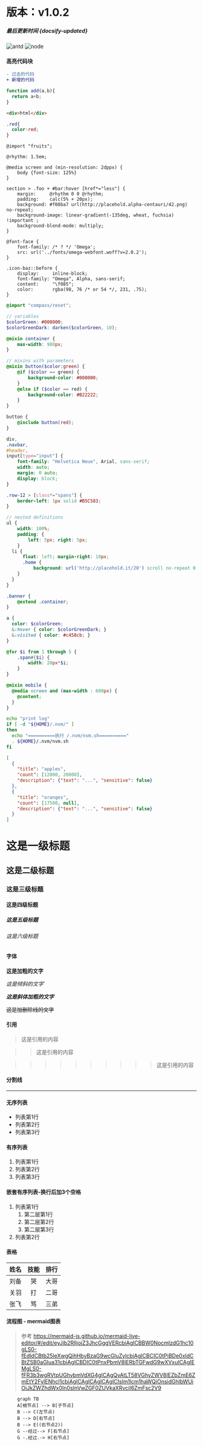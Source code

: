 # 

# 版本：v1.0.2
##### 最后更新时间  {docsify-updated}   


![antd](https://img.shields.io/badge/ant--desigin-2.x~3.x-blue)
![node](https://img.shields.io/badge/node-%3E%3D8-green)


<!-- 
### 数据异常问题分析
#### 问题1：form表单数据异常

* 初始化代码时
  代码中使用的antd的form表单，代码如下： 
  > 此时表单的数据结构是 `result[key][index]=value` 
  ```javascript
  <FormItem style={{ display: 'none' }}>
    {getFieldDecorator(`result['ID'][${index}]`, {
    })(<Input type="hidden" />)}
  </FormItem>
  <FormItem style={{ display: 'none' }}>
    {getFieldDecorator(`result['key'][${index}]`, {
    })(<Input type="hidden" />)}
  </FormItem>
  ```

* 而每次控件值发生改变时，会调用 `resetTableData` 来将处理后的值进行同步，代码如下:
  ```diff
  - 修正前的代码
  - resetTableData(array) {
  -    const { form, dispatch } = { ...this.props };
  -    dispatch(setFormFields({
  -        ITEMS_ROWS: array //同步数据倒全局变量ITEMS_ROWS内
  -    }));
  -    // 此时传入的数据结构为[{key:value,key2:value2}]
  -    form.setFieldsValue({
  -      result:array //同步数据倒表单变量内
  -    });
  - }

  + 修正后的代码
  + resetTableData(array) {
  +    const { form, dispatch } = { ...this.props };
  +    dispatch(setFormFields({
  +        ITEMS_ROWS: array
  +    }));
  +    //将原先的array数据结构进行转化,转化为 {key:[value1,value2],key2:[value3,value4]}
  +    form.setFieldsValue({result:transArray(array)});
  + }

  ```
  > 结论：由于最初传入的数据结构是错误的，导致的结果是form表单内的数据没有被正确更新，容易导致在通过form.sedFieldValue进行赋值操作的结果就会出现异常

#### 问题2：固定资产的表单内的key丢失了

代码段1：在页面渲染前会初始化 `全局变量ITEMS_ROWS`，并将每行的ID进行了赋值，而key没有赋值，导致key为空字符串

```javascript
pushIndexKeyToArray(array) {
    let newArray = ArrayAndObjectDeepClone(array);
    newArray.map((item, index) => {
        item.ID = index + 1;
    });
    dispatch(setFormFields({
        ITEMS_ROWS: newArray,//同步到了全局变量ITEMS_ROWS内
    }));
    return newArray;
  }

```

代码段2：初始化表单变量
> 这里表单初始化后，默认表单变量内  result[ID]值和resul[key]值都以ID的值赋值了
```javascript
title: '序号',
dataIndex: 'ID',
render: (text, record, index) => {
    return (
      <FormItem>
          {getFieldDecorator(`result['ID'][${index}]`, {
              initialValue: text
          })(<Input/>)}
      </FormItem>
      <FormItem >
          {getFieldDecorator(`result['key'][${index}]`, {
              initialValue: text
          })(<Input />)}
      </FormItem>
  )
}
```

代码段3：当表单值发生变化时进行数据同步

```diff
  //首先从全局变量ITEMS_ROWS取出对象进行赋值后，用全局变量调用resetTableData
  handleOtherChange(index, value) {
    let array = ArrayAndObjectDeepClone(ITEMS_ROWS);
    array[index]['other'] = value;
    resetTableData(array);
  }
  //此时进入的array.key是空的，因为ITEMS_ROWS在初始化的时候key就是空的
  resetTableData(array) {
    const { form, dispatch } = { ...this.props };
    dispatch(setFormFields({
      ITEMS_ROWS: array
    }));
-    //这里将全局变量的属性同步到form表单，此时key是空的，由于原来代码数据结构错误，所以并没同步成功，导致form表单里的key还是原来的值
-   form.setFieldsValue({result:array});
+   //而新的代码成功将array同步到form，导致key变为了空的值
+   form.setFieldsValue({result:trans(array)});
  }
``` -->





#### 高亮代码块
```diff
- 过去的代码
+ 新增的代码
```

```javascript
function add(a,b){
  return a+b;
}
```

```html
<div>html</div>
```

```css
.red{
  color:red;
}
```

```less
@import "fruits";

@rhythm: 1.5em;

@media screen and (min-resolution: 2dppx) {
    body {font-size: 125%}
}

section > .foo + #bar:hover [href*="less"] {
    margin:     @rhythm 0 0 @rhythm;
    padding:    calc(5% + 20px);
    background: #f00ba7 url(http://placehold.alpha-centauri/42.png) no-repeat;
    background-image: linear-gradient(-135deg, wheat, fuchsia) !important ;
    background-blend-mode: multiply;
}

@font-face {
    font-family: /* ? */ 'Omega';
    src: url('../fonts/omega-webfont.woff?v=2.0.2');
}

.icon-baz::before {
    display:     inline-block;
    font-family: "Omega", Alpha, sans-serif;
    content:     "\f085";
    color:       rgba(98, 76 /* or 54 */, 231, .75);
}
```

```scss
@import "compass/reset";

// variables
$colorGreen: #008000;
$colorGreenDark: darken($colorGreen, 10);

@mixin container {
    max-width: 980px;
}

// mixins with parameters
@mixin button($color:green) {
    @if ($color == green) {
        background-color: #008000;
    }
    @else if ($color == red) {
        background-color: #B22222;
    }
}

button {
    @include button(red);
}

div,
.navbar,
#header,
input[type="input"] {
    font-family: "Helvetica Neue", Arial, sans-serif;
    width: auto;
    margin: 0 auto;
    display: block;
}

.row-12 > [class*="spans"] {
    border-left: 1px solid #B5C583;
}

// nested definitions
ul {
    width: 100%;
    padding: {
        left: 5px; right: 5px;
    }
  li {
      float: left; margin-right: 10px;
      .home {
          background: url('http://placehold.it/20') scroll no-repeat 0 0;
    }
  }
}

.banner {
    @extend .container;
}

a {
  color: $colorGreen;
  &:hover { color: $colorGreenDark; }
  &:visited { color: #c458cb; }
}

@for $i from 1 through 5 {
    .span#{$i} {
        width: 20px*$i;
    }
}

@mixin mobile {
  @media screen and (max-width : 600px) {
    @content;
  }
}

```


```bash
echo "print log"
if [ -d "${HOME}/.nvm/" ]
then
  echo "==========执行 /.nvm/nvm.sh=========="
  . ${HOME}/.nvm/nvm.sh
fi
```

```json
[
  {
    "title": "apples",
    "count": [12000, 20000],
    "description": {"text": "...", "sensitive": false}
  },
  {
    "title": "oranges",
    "count": [17500, null],
    "description": {"text": "...", "sensitive": false}
  }
]
```


# 这是一级标题
## 这是二级标题
### 这是三级标题
#### 这是四级标题
##### 这是五级标题
###### 这是六级标题

#### 字体

**这是加粗的文字** 

*这是倾斜的文字*`

***这是斜体加粗的文字***

~~这是加删除线的文字~~  

#### 引用

>这是引用的内容

>>这是引用的内容

>>>>>>>>>>这是引用的内容

#### 分割线

---

#### 无序列表
* 列表第1行
* 列表第2行
* 列表第3行

#### 有序列表
1. 列表第1行
2. 列表第2行
3. 列表第3行


#### 嵌套有序列表-换行后加3个空格

1. 列表第1行
   1. 第二层第1行
   2. 第二层第2行
   3. 第二层第3行
2. 列表第2行

#### 表格
姓名|技能|排行
--|:--:|--:
刘备|哭|大哥
关羽|打|二哥
张飞|骂|三弟

#### 流程图 - mermaid图表


> 参考 https://mermaid-js.github.io/mermaid-live-editor/#/edit/eyJjb2RlIjoiZ3JhcGggVERcbiAgICBBW0NocmlzdG1hc10gLS0-fEdldCBtb25leXwgQihHbyBzaG9wcGluZylcbiAgICBCIC0tPiBDe0xldCBtZSB0aGlua31cbiAgICBDIC0tPnxPbmV8IERbTGFwdG9wXVxuICAgIEMgLS0-fFR3b3wgRVtpUGhvbmVdXG4gICAgQyAtLT58VGhyZWV8IEZbZmE6ZmEtY2FyIENhcl1cbiAgICAgICAgICAgICIsIm1lcm1haWQiOnsidGhlbWUiOiJkZWZhdWx0In0sInVwZGF0ZUVkaXRvciI6ZmFsc2V9
```mermaid
    graph TB
    A[根节点] --> B[子节点]
    B --> C(左节点)
    B --> D[右节点]
    B --> E((右节点2))
    G --经过--> F[右节点]
    G -.经过.-> H[右节点]
```